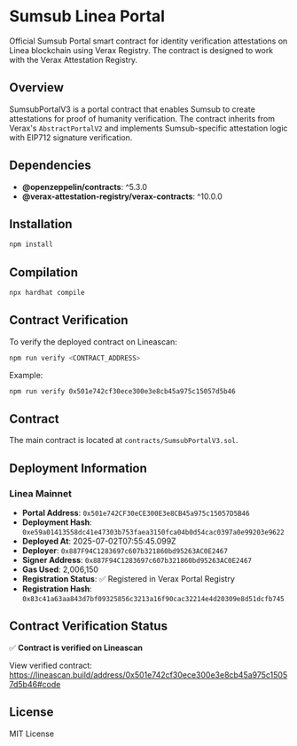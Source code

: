# Sumsub Linea Portal

Official Sumsub Portal smart contract for identity verification attestations on Linea blockchain using Verax Registry. The contract is designed to work with the Verax Attestation Registry.

## Overview

SumsubPortalV3 is a portal contract that enables Sumsub to create attestations for proof of humanity verification. The contract inherits from Verax's `AbstractPortalV2` and implements Sumsub-specific attestation logic with EIP712 signature verification.

## Dependencies

- **@openzeppelin/contracts**: ^5.3.0
- **@verax-attestation-registry/verax-contracts**: ^10.0.0

## Installation

```bash
npm install
```

## Compilation

```bash
npx hardhat compile
```

## Contract Verification

To verify the deployed contract on Lineascan:

```bash
npm run verify <CONTRACT_ADDRESS>
```

Example:
```bash
npm run verify 0x501e742cf30ece300e3e8cb45a975c15057d5b46
```

## Contract

The main contract is located at `contracts/SumsubPortalV3.sol`.

## Deployment Information

### Linea Mainnet
- **Portal Address**: `0x501e742CF30eCE300E3e8CB45a975c15057D5B46`
- **Deployment Hash**: `0xe59a01413558dc41e47303b753faea3150fca04b0d54cac0397a0e99203e9622`
- **Deployed At**: 2025-07-02T07:55:45.099Z
- **Deployer**: `0x887F94C1283697c607b321860bd95263AC0E2467`
- **Signer Address**: `0x887F94C1283697c607b321860bd95263AC0E2467`
- **Gas Used**: 2,006,150
- **Registration Status**: ✅ Registered in Verax Portal Registry
- **Registration Hash**: `0x83c41a63aa843d7bf09325856c3213a16f90cac32214e4d20309e8d51dcfb745`

## Contract Verification Status

✅ **Contract is verified on Lineascan**

View verified contract: https://lineascan.build/address/0x501e742cf30ece300e3e8cb45a975c15057d5b46#code

## License

MIT License
